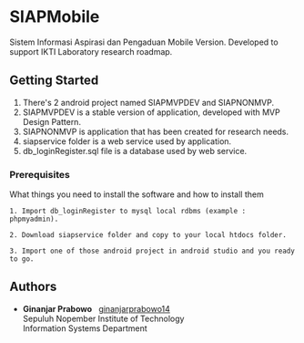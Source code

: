# SIAPMobile
Sistem Informasi Aspirasi dan Pengaduan Mobile Version. Developed to support IKTI Laboratory research roadmap.

## Getting Started

1. There's 2 android project named SIAPMVPDEV and SIAPNONMVP.<br>
2. SIAPMVPDEV is a stable version of application, developed with MVP Design Pattern.<br>
3. SIAPNONMVP is application that has been created for research needs.<br>
4. siapservice folder is a web service used by application.<br>
5. db_loginRegister.sql file is a database used by web service.

### Prerequisites

What things you need to install the software and how to install them

```
1. Import db_loginRegister to mysql local rdbms (example : phpmyadmin).
```
```
2. Download siapservice folder and copy to your local htdocs folder.
```
```
3. Import one of those android project in android studio and you ready to go.
```
## Authors

* **Ginanjar Prabowo** &nbsp; [ginanjarprabowo14](https://github.com/ginanjarprabowo14)<br>
Sepuluh Nopember Institute of Technology<br>
Information Systems Department
